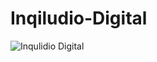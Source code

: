 # Inqiludio-Digital
![Inqulidio Digital](https://github.com/user-attachments/assets/d6c91e96-6447-43a6-9382-074fe206e692)
